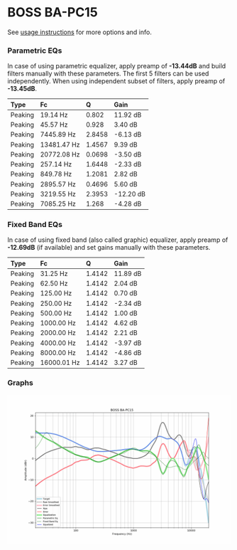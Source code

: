 # BOSS BA-PC15
See [usage instructions](https://github.com/jaakkopasanen/AutoEq#usage) for more options and info.

### Parametric EQs
In case of using parametric equalizer, apply preamp of **-13.44dB** and build filters manually
with these parameters. The first 5 filters can be used independently.
When using independent subset of filters, apply preamp of **-13.45dB**.

| Type    | Fc          |      Q | Gain      |
|:--------|:------------|:-------|:----------|
| Peaking | 19.14 Hz    | 0.802  | 11.92 dB  |
| Peaking | 45.57 Hz    | 0.928  | 3.40 dB   |
| Peaking | 7445.89 Hz  | 2.8458 | -6.13 dB  |
| Peaking | 13481.47 Hz | 1.4567 | 9.39 dB   |
| Peaking | 20772.08 Hz | 0.0698 | -3.50 dB  |
| Peaking | 257.14 Hz   | 1.6448 | -2.33 dB  |
| Peaking | 849.78 Hz   | 1.2081 | 2.82 dB   |
| Peaking | 2895.57 Hz  | 0.4696 | 5.60 dB   |
| Peaking | 3219.55 Hz  | 2.3953 | -12.20 dB |
| Peaking | 7085.25 Hz  | 1.268  | -4.28 dB  |

### Fixed Band EQs
In case of using fixed band (also called graphic) equalizer, apply preamp of **-12.69dB**
(if available) and set gains manually with these parameters.

| Type    | Fc          |      Q | Gain     |
|:--------|:------------|:-------|:---------|
| Peaking | 31.25 Hz    | 1.4142 | 11.89 dB |
| Peaking | 62.50 Hz    | 1.4142 | 2.04 dB  |
| Peaking | 125.00 Hz   | 1.4142 | 0.70 dB  |
| Peaking | 250.00 Hz   | 1.4142 | -2.34 dB |
| Peaking | 500.00 Hz   | 1.4142 | 1.00 dB  |
| Peaking | 1000.00 Hz  | 1.4142 | 4.62 dB  |
| Peaking | 2000.00 Hz  | 1.4142 | 2.21 dB  |
| Peaking | 4000.00 Hz  | 1.4142 | -3.97 dB |
| Peaking | 8000.00 Hz  | 1.4142 | -4.86 dB |
| Peaking | 16000.01 Hz | 1.4142 | 3.27 dB  |

### Graphs
![](./BOSS%20BA-PC15.png)